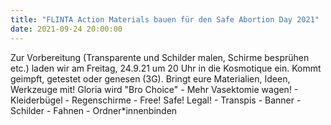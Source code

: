 ```yaml
---
title: "FLINTA Action Materials bauen für den Safe Abortion Day 2021"
date: 2021-09-24 20:00:00
---
```


Zur Vorbereitung (Transparente und Schilder malen, Schirme besprühen etc.) laden wir am Freitag, 24.9.21 um 20 Uhr in die Kosmotique ein. Kommt geimpft, getestet oder genesen (3G).
Bringt eure Materialien, Ideen, Werkzeuge mit!
Gloria wird "Bro Choice" - Mehr Vasektomie wagen! - Kleiderbügel - Regenschirme - Free! Safe! Legal! - Transpis - Banner - Schilder - Fahnen - Ordner\*innenbinden

